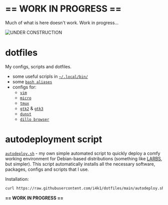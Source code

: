 # == WORK IN PROGRESS ==
Much of what is here doesn't work. Work in progress...

![UNDER CONSTRUCTION](https://sabrina-online.com/underconst.gif)

# dotfiles
My configs, scripts and dotfiles.
- some useful scripls in [`~/.local/bin/`](.local/bin)
- some [`bash aliases`](.bashrc)
- configs for:
  - [`vim`](.vimrc)
  - [`micro`](.config/micro/settings.json)
  - [`tmux`](.config/tmux/tmux.conf)
  - [`gtk2`](.config/gtk-2.0/gtkrc-2.0) & [`gtk3`](.config/gtk-3.0/settings.ini)
  - [`dunst`](.config/dunst/dunstrc)
  - [`dillo browser`](.dillo/dillorc)

# autodeployment script
[`autodeploy.sh`](autodeploy.sh) - my own simple automated script to quickly deploy a comfy working environment for Debian-based distributions (something like [LARBS](https://larbs.xyz/), but simpler). This script automatically installs all the necessary software, packages, configs and scripts that I use.

Installation:
```sh
curl https://raw.githubusercontent.com/i4k1/dotfiles/main/autodeploy.sh | sh
```

**== WORK IN PROGRESS ==**

